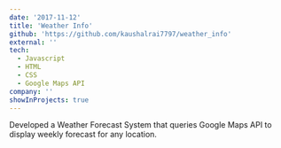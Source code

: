 ```yaml
---
date: '2017-11-12'
title: 'Weather Info'
github: 'https://github.com/kaushalrai7797/weather_info'
external: ''
tech:
  - Javascript
  - HTML
  - CSS
  - Google Maps API
company: ''
showInProjects: true
---
```


Developed a Weather Forecast System that queries Google Maps API to display weekly forecast for any location.
